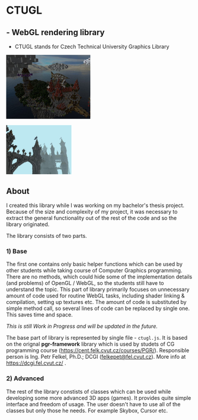 # CTUGL
## - WebGL rendering library
- CTUGL stands for Czech Technical University Graphics Library

<p style="max-width: 45%">
   <img src="minecraft_lobby2.JPG">
</p>
<p style="max-width: 35%">
    <img src="castle_fog.JPG">
</p>

## About
I created this library while I was working on my bachelor's thesis project. Because of the size and complexity of my project, it was necessary to extract
the general functionality out of the rest of the code and so the library originated.

The library consists of two parts. 

### 1) Base 
The first one contains only basic helper functions which can be used by other students while taking course of Computer Graphics programming.
There are no methods, which could hide some of the implementation details (and problems) of OpenGL / WebGL, so the students still have to understand the topic.
This part of library primarily focuses on unnecessary amount of code used for routine WebGL tasks, including shader linking & compilation, setting up textures etc.
The amount of code is substituted by simple method call, so several lines of code can be replaced by single one. This saves time and space.

*This is still Work in Progress and will be updated in the future.*

The base part of library is represented by single file - `ctugl.js`. It is based on the orignal **pgr-framework** library which is used by studets of CG programming course (https://cent.felk.cvut.cz/courses/PGR/).
Responsible person is Ing. Petr Felkel, Ph.D.; DCGI (felkepet@fel.cvut.cz). More info at https://dcgi.fel.cvut.cz/ .

### 2) Advanced
The rest of the library constists of classes which can be used while developing some more advanced 3D apps (games). It provides quite simple interface and freedom of usage. 
The user doesn't have to use all of the classes but only those he needs. For example Skybox, Cursor etc.
